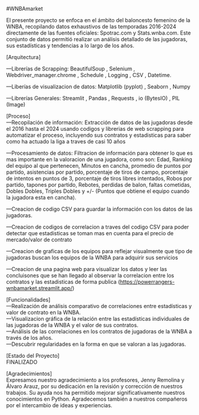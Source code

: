 #WNBAmarket

El presente proyecto se enfoca en el ámbito del baloncesto femenino de la WNBA, recopilando
datos exhaustivos de las temporadas 2016-2024 directamente de las fuentes oficiales: Spotrac.com y Stats.wnba.com. Este conjunto de datos 
permitió realizar un análisis detallado de las jugadoras, sus estadísticas y tendencias a lo largo de los años.

[Arquitectura]

—Librerías de Scrapping:
BeautifulSoup ,  Selenium  ,  Webdriver_manager.chrome  ,   Schedule  ,   Logging  ,  CSV  ,   Datetime. 


—Liberías de visualizacion de datos:
Matplotlib (pyplot)  ,  Seaborn  ,  Numpy

—Librerías Generales: 
Streamlit  ,  Pandas  ,  Requests  ,  io (BytesIO)  ,  PIL (Image)

[Proceso]  
—Recopilación de información: Extracción de datos de las jugadoras desde el 2016 hasta el 2024 usando codigos y librerias de web scrapping para automatizar el proceso, incluyendo sus contratos y estadisticas para saber como ha actuado la liga a traves de casi 10 años

—Procesamiento de datos: Filtracion de información para obtener lo que es mas importante en la valoracion de una jugadora, como son:
Edad, Ranking del equipo al que pertenecen, Minutos en cancha, promedio de puntos por partido, asistencias por partido, porcentaje de tiros de campo, porcentaje de intentos en puntos de 3, porcentaje de tiros libres intentados, Robos por partido, tapones por partido, Rebotes, perdidas de balon, faltas cometidas, Dobles Dobles, Triples Dobles y +/- (Puntos que obtiene el equipo cuando la jugadora esta en cancha).

—Creacion de codigo CSV para guardar la información con los datos de las jugadoras. 

—Creacion de codigos de correlacion a traves del codigo CSV para poder detectar que estadisticas se toman mas en cuenta para el precio de mercado/valor de contrato

—Creacion de graficas de los equipos para reflejar visualmente que tipo de jugadoras buscan los equipos de la WNBA para adquirir sus servicios

—Creacion de una pagina web para visualizar los datos y leer las concluisones que se han llegado al observar la correlacion entre los contratos y las estadisticas de forma publica (https://powerrangers-wnbamarket.streamlit.app/)


[Funcionalidades]  
—Realización de análisis comparativo de correlaciones entre estadísticas y valor de contrato en la WNBA.  
—Visualizacion gráfica de la relación entre las estadísticas individuales de las jugadoras de la WNBA y el valor de sus contratos.  
—Análisis de las correlaciones en los contratos de jugadoras de la WNBA a través de los años.  
—Descubrir regularidades en la forma en que se valoran a las jugadoras.  




[Estado del Proyecto]  
FINALIZADO

[Agradecimientos]  
Expresamos nuestro agradecimiento a los profesores, Jenny Remolina y Álvaro Arauz, por su dedicación en la revisión y corrección de nuestros trabajos. Su ayuda nos ha permitido 
mejorar significativamente nuestros conocimientos en Python. Agradecemos también a nuestros compañeros por el intercambio de ideas y experiencias.
